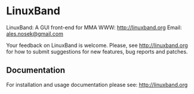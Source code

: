 # LinuxBand

LinuxBand: A GUI front-end for MMA
WWW: <http://linuxband.org>
Email: <ales.nosek@gmail.com>

Your feedback on LinuxBand is welcome. Please, see <http://linuxband.org> for how to submit suggestions for new features, bug reports and patches.

## Documentation

For installation and usage documentation please see: <http://linuxband.org>
